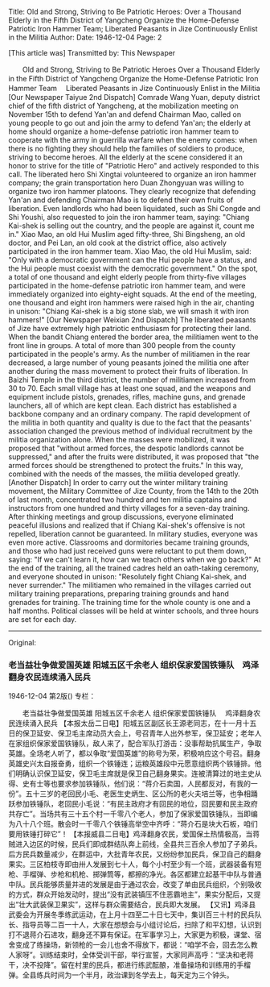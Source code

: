 Title: Old and Strong, Striving to Be Patriotic Heroes: Over a Thousand Elderly in the Fifth District of Yangcheng Organize the Home-Defense Patriotic Iron Hammer Team; Liberated Peasants in Jize Continuously Enlist in the Militia
Author:
Date: 1946-12-04
Page: 2

[This article was] Transmitted by: This Newspaper

　　Old and Strong, Striving to Be Patriotic Heroes
    Over a Thousand Elderly in the Fifth District of Yangcheng
    Organize the Home-Defense Patriotic Iron Hammer Team
  　Liberated Peasants in Jize Continuously Enlist in the Militia
    [Our Newspaper Taiyue 2nd Dispatch] Comrade Wang Yuan, deputy district chief of the fifth district of Yangcheng, at the mobilization meeting on November 15th to defend Yan'an and defend Chairman Mao, called on young people to go out and join the army to defend Yan'an; the elderly at home should organize a home-defense patriotic iron hammer team to cooperate with the army in guerrilla warfare when the enemy comes: when there is no fighting they should help the families of soldiers to produce, striving to become heroes. All the elderly at the scene considered it an honor to strive for the title of "Patriotic Hero" and actively responded to this call. The liberated hero Shi Xingtai volunteered to organize an iron hammer company; the grain transportation hero Duan Zhongyuan was willing to organize two iron hammer platoons. They clearly recognize that defending Yan'an and defending Chairman Mao is to defend their own fruits of liberation. Even landlords who had been liquidated, such as Shi Congde and Shi Youshi, also requested to join the iron hammer team, saying: "Chiang Kai-shek is selling out the country, and the people are against it, count me in." Xiao Mao, an old Hui Muslim aged fifty-three, Shi Bingsheng, an old doctor, and Pei Lan, an old cook at the district office, also actively participated in the iron hammer team. Xiao Mao, the old Hui Muslim, said: "Only with a democratic government can the Hui people have a status, and the Hui people must coexist with the democratic government." On the spot, a total of one thousand and eight elderly people from thirty-five villages participated in the home-defense patriotic iron hammer team, and were immediately organized into eighty-eight squads. At the end of the meeting, one thousand and eight iron hammers were raised high in the air, chanting in unison: "Chiang Kai-shek is a big stone slab, we will smash it with iron hammers!"
    [Our Newspaper Weixian 2nd Dispatch] The liberated peasants of Jize have extremely high patriotic enthusiasm for protecting their land. When the bandit Chiang entered the border area, the militiamen went to the front line in groups. A total of more than 300 people from the county participated in the people's army. As the number of militiamen in the rear decreased, a large number of young peasants joined the militia one after another during the mass movement to protect their fruits of liberation. In Baizhi Temple in the third district, the number of militiamen increased from 30 to 70. Each small village has at least one squad, and the weapons and equipment include pistols, grenades, rifles, machine guns, and grenade launchers, all of which are kept clean. Each district has established a backbone company and an ordinary company. The rapid development of the militia in both quantity and quality is due to the fact that the peasants' association changed the previous method of individual recruitment by the militia organization alone. When the masses were mobilized, it was proposed that "without armed forces, the despotic landlords cannot be suppressed," and after the fruits were distributed, it was proposed that "the armed forces should be strengthened to protect the fruits." In this way, combined with the needs of the masses, the militia developed greatly.
    [Another Dispatch] In order to carry out the winter military training movement, the Military Committee of Jize County, from the 14th to the 20th of last month, concentrated two hundred and ten militia captains and instructors from one hundred and thirty villages for a seven-day training. After thinking meetings and group discussions, everyone eliminated peaceful illusions and realized that if Chiang Kai-shek's offensive is not repelled, liberation cannot be guaranteed. In military studies, everyone was even more active. Classrooms and dormitories became training grounds, and those who had just received guns were reluctant to put them down, saying: "If we can't learn it, how can we teach others when we go back?" At the end of the training, all the trained cadres held an oath-taking ceremony, and everyone shouted in unison: "Resolutely fight Chiang Kai-shek, and never surrender." The militiamen who remained in the villages carried out military training preparations, preparing training grounds and hand grenades for training. The training time for the whole county is one and a half months. Political classes will be held at winter schools, and three hours are set for each day.



<hr /> 

Original: 


### 老当益壮争做爱国英雄  阳城五区千余老人  组织保家爱国铁锤队　鸡泽翻身农民连续涌入民兵

1946-12-04
第2版()
专栏：

　　老当益壮争做爱国英雄
    阳城五区千余老人
    组织保家爱国铁锤队
  　鸡泽翻身农民连续涌入民兵
    【本报太岳二日电】阳城五区副区长王源老同志，在十一月十五日的保卫延安、保卫毛主席动员大会上，号召青年人出外参军，保卫延安；老年人在家组织保家爱国铁锤队，敌人来了，配合军队打游击：没事帮助抗属生产，争取英雄。全场老人听了，都以争取“爱国英雄”的称号为荣，积极响应这个号召。翻身英雄史兴太自报奋勇，组织一个铁锤连；运粮英雄段中元愿意组织两个铁锤排。他们明确认识保卫延安，保卫毛主席就是保卫自己翻身果实。连被清算过的地主史从得、史有士等也要求参加铁锤队，他们说：“蒋介石卖国，人民都反对，有我的一份”。五十三岁的老回民小毛、老医生史炳生、区公所的老火夫培兰等，也争相踊跃参加铁锤队，老回民小毛说：“有民主政府才有回民的地位，回民要和民主政府共存亡”。当场共有三十五个村一千零八个老人，参加了保家爱国铁锤队，当即编为八十八个班。散会时一千零八个铁锤高举空中齐呼：“蒋介石是块大石板，咱们要用铁锤打碎它”！
    【本报威县二日电】鸡泽翻身农民，爱国保土热情极高，当蒋贼进入边区的时候，民兵们即成群结队奔上前线，全县共三百余人参加了子弟兵。后方民兵数量减少，在群运中，大批青年农民，又纷纷参加民兵，保卫自己的翻身果实。三区柏枝寺即由卅人发展到七十人，每个小村至少有一个班，武器装备有短枪、手榴弹、步枪和机枪、掷弹筒等，都擦的净光。各区都建立起基干中队与普通中队。民兵能够质量并进的发展是由于通过农会，改变了单由民兵组织，个别吸收的方式，群众开始发动时，提出“没有武装镇压不住恶霸地主”，果实分配后，又提出“壮大武装保卫果实”，这样与群众需要结合，民兵即大发展。
    【又讯】鸡泽县武委会为开展冬季练武运动，在上月十四至二十日七天中，集训百三十村的民兵队长、指导员等二百一十人，大家在想想会与小组讨论后，扫除了和平幻想，认识到打不退蒋介石进攻，翻身还不算有保证。在军事学习上，大家更为积极，课堂、宿舍变成了练操场，新领枪的一会儿也舍不得放下，都说：“咱学不会，回去怎么教人家呀”。训练结束时，全体受训干部，举行宣誓，大家同声高呼：“坚决和老蒋干，决不投降”。留在村里的民兵，都进行练武酝酿，准备操场和训练用的手榴弹。全县练兵时间为一个半月，政治课到冬学去上，每天定为三个钟头。
